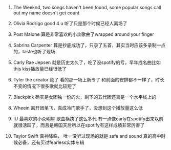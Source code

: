 
1. The Weeknd, two songs haven't been found, 
some popular songs call out my name doesn't get count

2. Olivia Rodrigo
good 4 u 听了只是那个时候已经人离场了

3. Post Malone
算是非常喜欢的小众歌曲了wrapped around your finger

4. Sabrina Carpenter
算是抄底成功了，只录了五首，其实当时应该多录制一点的，taste也听了现场

5. Carly Rae Jepsen
就是历史太久了，吃了没spotify的亏，早年成名曲比如this kiss播放量已经很低了

6. Tyler the creator
绝了 看的那一场上新专了 和前面的安排都不一样了，时长不变的情况下很多歌就比较短了

7. Blackpink
确实是女团独一份的火，剩下的五代团还真是一个水平线上的

8. Wheein
离开团单飞，真成冷门歌手了，没想到这个播放量这么低

9. IU
 最喜欢的小众明星
 歌曲横跨了这么多代
 有一点像carly在spotify出来以前就很活跃了，而且是韩国天后所以在spotify有这样成绩非常厉害了

 10. Taylor Swift
 真神降临， 唯一没听过现场的就是 safe and sound
 真的高中时候必备，还有买过fearless实体专辑
